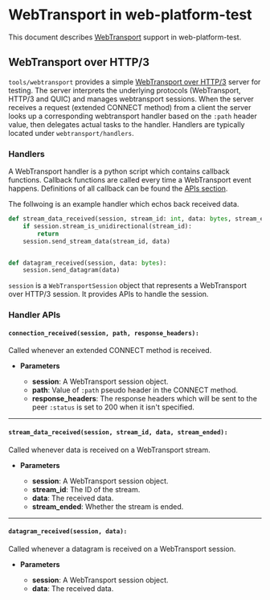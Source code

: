 # WebTransport in web-platform-test

This document describes [WebTransport](https://datatracker.ietf.org/wg/webtrans/documents/) support in web-platform-test.

## WebTransport over HTTP/3
`tools/webtransport` provides a simple
[WebTransport over HTTP/3](https://datatracker.ietf.org/doc/draft-ietf-webtrans-http3/) server for testing. The server interprets the underlying protocols (WebTransport, HTTP/3 and QUIC) and manages webtransport sessions. When the server receives a request (extended CONNECT method) from a client the server looks up a corresponding webtransport handler based on the `:path` header value, then delegates actual tasks to the handler. Handlers are typically located under `webtransport/handlers`.

### Handlers

A WebTransport handler is a python script which contains callback functions. Callback functions are called every time a WebTransport event happens. Definitions of all callback can be found the [APIs section](#APIs).

The follwoing is an example handler which echos back received data.

```python
def stream_data_received(session, stream_id: int, data: bytes, stream_ended: bool):
    if session.stream_is_unidirectional(stream_id):
        return
    session.send_stream_data(stream_id, data)


def datagram_received(session, data: bytes):
    session.send_datagram(data)
```

`session` is a `WebTransportSession` object that represents a WebTransport over HTTP/3 session. It provides APIs to handle the session.

### Handler APIs

#### `connection_received(session, path, response_headers):`
Called whenever an extended CONNECT method is received.

- <b>Parameters</b>

  - <b>session</b>: A WebTransport session object.
  - <b>path</b>: Value of ``:path`` pseudo header in the CONNECT method.
  - <b>response_headers</b>: The response headers which will be sent to the peer `:status` is set to 200 when it isn't specified.

---

#### `stream_data_received(session, stream_id, data, stream_ended):`
Called whenever data is received on a WebTransport stream.

- <b>Parameters</b>

  - <b>session</b>: A WebTransport session object.
  - <b>stream_id</b>: The ID of the stream.
  - <b>data</b>: The received data.
  - <b>stream_ended</b>: Whether the stream is ended.

---

#### `datagram_received(session, data):`
Called whenever a datagram is received on a WebTransport session.

- <b>Parameters</b>

  - <b>session</b>: A WebTransport session object.
  - <b>data</b>: The received data.
